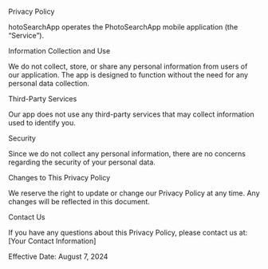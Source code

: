 Privacy Policy

hotoSearchApp  operates the PhotoSearchApp mobile application (the “Service”).

Information Collection and Use

We do not collect, store, or share any personal information from users of our application. The app is designed to function without the need for any personal data collection.

Third-Party Services

Our app does not use any third-party services that may collect information used to identify you.

Security

Since we do not collect any personal information, there are no concerns regarding the security of your personal data.

Changes to This Privacy Policy

We reserve the right to update or change our Privacy Policy at any time. Any changes will be reflected in this document.

Contact Us

If you have any questions about this Privacy Policy, please contact us at: [Your Contact Information]

Effective Date: August 7, 2024
